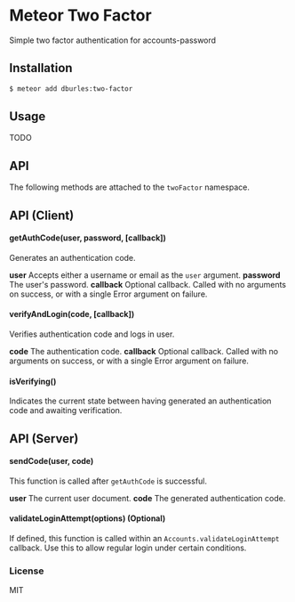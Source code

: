 # Meteor Two Factor

Simple two factor authentication for accounts-password

## Installation

```sh
$ meteor add dburles:two-factor
```

## Usage

TODO

## API

The following methods are attached to the `twoFactor` namespace.

## API (Client)

#### getAuthCode(user, password, [callback])

Generates an authentication code.

**user** Accepts either a username or email as the `user` argument.
**password** The user's password.
**callback** Optional callback. Called with no arguments on success, or with a single Error argument on failure.

#### verifyAndLogin(code, [callback])

Verifies authentication code and logs in user.

**code** The authentication code.
**callback** Optional callback. Called with no arguments on success, or with a single Error argument on failure.

#### isVerifying()

Indicates the current state between having generated an authentication code and awaiting verification.

## API (Server)

#### sendCode(user, code)

This function is called after `getAuthCode` is successful.

**user** The current user document.
**code** The generated authentication code.

#### validateLoginAttempt(options) (Optional)

If defined, this function is called within an `Accounts.validateLoginAttempt` callback.
Use this to allow regular login under certain conditions.

### License

MIT
